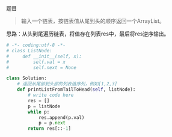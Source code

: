 题目
>输入一个链表，按链表值从尾到头的顺序返回一个ArrayList。

思路：从头到尾遍历链表，将值存在列表res中，最后将res逆序输出。
```python
# -*- coding:utf-8 -*-
# class ListNode:
#     def __init__(self, x):
#         self.val = x
#         self.next = None

class Solution:
    # 返回从尾部到头部的列表值序列，例如[1,2,3]
    def printListFromTailToHead(self, listNode):
        # write code here
        res = []
        p = listNode
        while p:
            res.append(p.val)
            p = p.next
        return res[::-1]
```